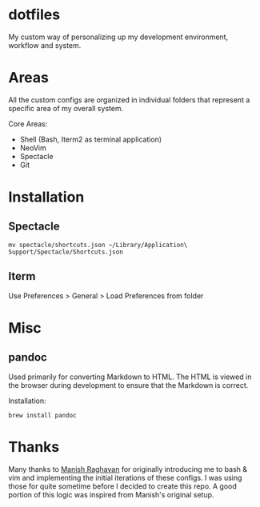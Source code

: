 dotfiles
========

My custom way of personalizing up my development environment, workflow and system.

# Areas
All the custom configs are organized in individual folders that represent a
specific area of my overall system.

Core Areas:
- Shell (Bash, Iterm2 as terminal application)
- NeoVim
- Spectacle
- Git

# Installation

## Spectacle

```
mv spectacle/shortcuts.json ~/Library/Application\ Support/Spectacle/Shortcuts.json
```

## Iterm
Use Preferences > General > Load Preferences from folder

# Misc

## pandoc

Used primarily for converting Markdown to HTML. The HTML is viewed in the
browser during development to ensure that the Markdown is correct.

Installation:
```
brew install pandoc
```

# Thanks
Many thanks to [Manish Raghavan](https://github.com/mraghavan) for originally
introducing me to bash & vim and implementing the initial iterations of these
configs. I was using those for quite sometime before I decided to create this
repo. A good portion of this logic was inspired from Manish's original setup.
